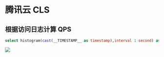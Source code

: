 # 腾讯云 CLS

## 根据访问日志计算 QPS

```sql
select histogram(cast(__TIMESTAMP__ as timestamp),interval 1 second) as time, count(*) as "QPS" group by time order by time desc limit 10000
```

![](https://image-host-1251893006.cos.ap-chengdu.myqcloud.com/2024%2F05%2F16%2F20240516112905.png)
